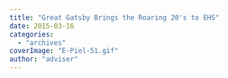 ```yaml
---
title: "Great Gatsby Brings the Roaring 20's to EHS"
date: 2015-03-16
categories: 
  - "archives"
coverImage: "E-Piel-51.gif"
author: "adviser"
---
```



